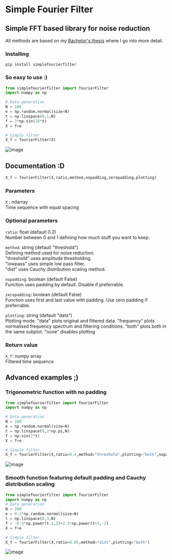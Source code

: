 # Simple Fourier Filter
## Simple FFT based library for noise reduction
All methods are based on my [Bachelor's thesis](https://urn.fi/URN:NBN:fi-fe2022050332349) where I go into more detail.
### Installing

```
pip install simplefourierfilter
```

### So easy to use :)
```python
from simplefourierfilter import fourierFilter
import numpy as np

# Data generation
N = 100
e = np.random.normal(size=N)
t = np.linspace(0,1,N)
f = 2*np.sin(10*t)
X = f+e

# Simple filter
X_f = fourierFilter(X)
```
![image](https://github.com/PauliAnt/SimpleFourierFilter/assets/63787410/bec2df01-263e-4a2d-ac63-4a0e2e9d2076)

## Documentation :D
```python
X_f = fourierFilter(X,ratio,method,nopadding,zeropadding,plotting)
````

### Parameters
`X` : ndarray  
Time sequence with equal spacing

### Optional parameters
`ratio`: float (default 0.2)  
Number between 0 and 1 defining how much stuff you want to keep.  
  
`method`: string (default "threshold")  
Defining method used for noise reduction.  
"threshold" uses amplitude thresholding.  
"lowpass" uses simple low pass filter.  
"dist" uses Cauchy distribution scaling method.    
  
`nopadding`: boolean (default False)  
Function uses padding by default. Disable if preferrable.  

`zeropadding`: boolean (default False)  
Function uses first and last value with padding. Use zero padding if preferrable.  

`plotting`: string (default "data")  
Plotting mode. "data" plots original and filtered data. "frequency" plots normalised frequency spectrum and filtering conditions. "both" plots both in the same subplot. "none" disables plotting  

### Return value
`X_f`: numpy array  
Filtered time sequence
  
## Advanced examples ;)
### Trigonometric function with no padding
```python
from simplefourierfilter import fourierFilter
import numpy as np

# Data generation
N = 100
e = np.random.normal(size=N)
t = np.linspace(0,2*np.pi,N)
f = np.sin(2*t)
X = f+e

# Simple filter
X_f = fourierFilter(X,ratio=0.4,method="threshold",plotting="both",nopadding=True)
```
![image](https://github.com/PauliAnt/SimpleFourierFilter/assets/63787410/16a83d6a-5a98-4b3e-8d36-9da04f8b99ba)


### Smooth function featuring default padding and Cauchy distribution scaling
```python
from simplefourierfilter import fourierFilter
import numpy as np 
# Data generation
N = 100
e = 0.1*np.random.normal(size=N)
t = np.linspace(0,3,N)
f = -0.5*np.power(t-2,2)+2.5*np.power(t+1,-2)
X = f+e

# Simple filter
X_f = fourierFilter(X,ratio=0.05,method="dist",plotting="both")
```
![image](https://github.com/PauliAnt/SimpleFourierFilter/assets/63787410/9d5d856d-c515-4d78-aa43-36cc621b9828)

